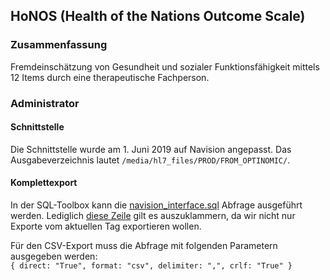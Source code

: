 ## HoNOS (Health of the Nations Outcome Scale)

### Zusammenfassung

Fremdeinschätzung von Gesundheit und sozialer Funktionsfähigkeit mittels 12 Items durch eine therapeutische Fachperson.

### Administrator

#### Schnittstelle

Die Schnittstelle wurde am 1. Juni 2019 auf Navision angepasst. Das Ausgabeverzeichnis lautet `/media/hl7_files/PROD/FROM_OPTINOMIC/`.

#### Komplettexport

In der SQL-Toolbox kann die [navision_interface.sql](https://github.com/Optinomic/ch.suedhang.apps.honos.production/blob/master/includes/navision_interface.sql#L105) Abfrage ausgeführt werden. Lediglich [diese Zeile](https://github.com/Optinomic/ch.suedhang.apps.honos.production/blob/master/includes/navision_interface.sql#L105) gilt es auszuklammern, da wir nicht nur Exporte vom aktuellen Tag exportieren wollen.  

Für den CSV-Export muss die Abfrage mit folgenden Parametern ausgegeben werden:    
`{ direct: "True", format: "csv", delimiter: ",", crlf: "True" }`
